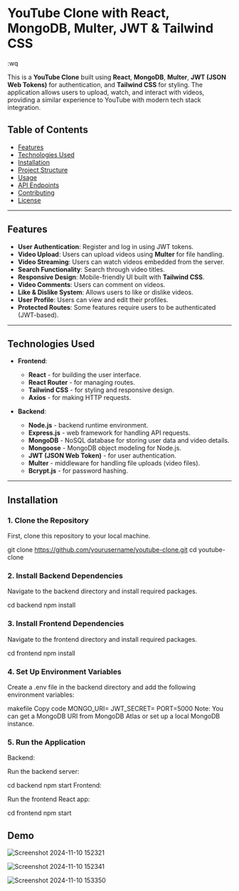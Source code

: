 # YouTube Clone with React, MongoDB, Multer, JWT & Tailwind CSS
:wq


This is a **YouTube Clone** built using **React**, **MongoDB**, **Multer**, **JWT (JSON Web Tokens)** for authentication, and **Tailwind CSS** for styling. The application allows users to upload, watch, and interact with videos, providing a similar experience to YouTube with modern tech stack integration.

## Table of Contents

- [Features](#features)
- [Technologies Used](#technologies-used)
- [Installation](#installation)
- [Project Structure](#project-structure)
- [Usage](#usage)
- [API Endpoints](#api-endpoints)
- [Contributing](#contributing)
- [License](#license)

---

## Features

- **User Authentication**: Register and log in using JWT tokens.
- **Video Upload**: Users can upload videos using **Multer** for file handling.
- **Video Streaming**: Users can watch videos embedded from the server.
- **Search Functionality**: Search through video titles.
- **Responsive Design**: Mobile-friendly UI built with **Tailwind CSS**.
- **Video Comments**: Users can comment on videos.
- **Like & Dislike System**: Allows users to like or dislike videos.
- **User Profile**: Users can view and edit their profiles.
- **Protected Routes**: Some features require users to be authenticated (JWT-based).

---

## Technologies Used

- **Frontend**: 
  - **React** - for building the user interface.
  - **React Router** - for managing routes.
  - **Tailwind CSS** - for styling and responsive design.
  - **Axios** - for making HTTP requests.
  
- **Backend**:
  - **Node.js** - backend runtime environment.
  - **Express.js** - web framework for handling API requests.
  - **MongoDB** - NoSQL database for storing user data and video details.
  - **Mongoose** - MongoDB object modeling for Node.js.
  - **JWT (JSON Web Token)** - for user authentication.
  - **Multer** - middleware for handling file uploads (video files).
  - **Bcrypt.js** - for password hashing.

---

## Installation

### 1. Clone the Repository

First, clone this repository to your local machine.


git clone https://github.com/yourusername/youtube-clone.git
cd youtube-clone
  
### 2. Install Backend Dependencies
Navigate to the backend directory and install required packages.


cd backend
npm install

### 3. Install Frontend Dependencies
Navigate to the frontend directory and install required packages.

cd frontend
npm install

### 4. Set Up Environment Variables
Create a .env file in the backend directory and add the following environment variables:

makefile
Copy code
MONGO_URI=<Your MongoDB URI>
JWT_SECRET=<Your Secret Key for JWT>
PORT=5000
Note: You can get a MongoDB URI from MongoDB Atlas or set up a local MongoDB instance.

### 5. Run the Application
Backend:

Run the backend server:

cd backend
npm start
Frontend:

Run the frontend React app:

cd frontend
npm start

## Demo


![Screenshot 2024-11-10 152321](https://github.com/user-attachments/assets/3a32c8ea-fa59-4d1b-87a3-654615ad8874)



![Screenshot 2024-11-10 152341](https://github.com/user-attachments/assets/200390d7-e3f1-4035-87ab-c9cfb409b42e)



![Screenshot 2024-11-10 153350](https://github.com/user-attachments/assets/dfa6e992-77b8-40c0-be78-89a37e9c815d)

